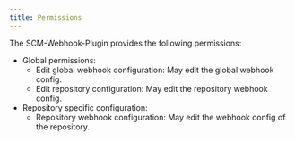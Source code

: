 ```yaml
---
title: Permissions
---
```

The SCM-Webhook-Plugin provides the following permissions:

* Global permissions:
    * Edit global webhook configuration: May edit the global webhook config.
    * Edit repository configuration: May edit the repository webhook config.
* Repository specific configuration:
    * Repository webhook configuration: May edit the webhook config of the repository.

